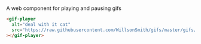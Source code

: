 # <gif-player>

A web component for playing and pausing gifs

```html
<gif-player
  alt="deal with it cat"
  src="https://raw.githubusercontent.com/WillsonSmith/gifs/master/gifs/deal-with-it-cat.gif"
></gif-player>
```

